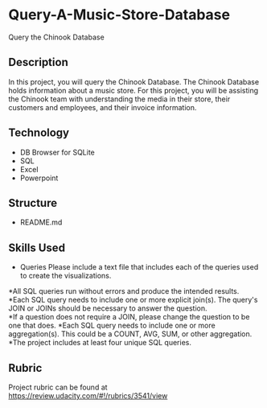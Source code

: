 # Query-A-Music-Store-Database #
Query the Chinook Database

## Description
In this project, you will query the Chinook Database. The Chinook Database holds information about a music store. For this project, you will be assisting the Chinook team with understanding the media in their store, their customers and employees, and their invoice information. 

## Technology
* DB Browser for SQLite
* SQL
* Excel
* Powerpoint

## Structure

*  README.md

## Skills Used
*  Queries
  Please include a text file that includes each of the queries used to create the visualizations.

  *All SQL queries run without errors and produce the intended results.
  *Each SQL query needs to include one or more explicit join(s). The query's JOIN or JOINs should be necessary to answer the question.      
  *If a question does not require a JOIN, please change the question to be one that does.
  *Each SQL query needs to include one or more aggregation(s). This could be a COUNT, AVG, SUM, or other aggregation.
  *The project includes at least four unique SQL queries.

## Rubric
Project rubric can be found at https://review.udacity.com/#!/rubrics/3541/view
